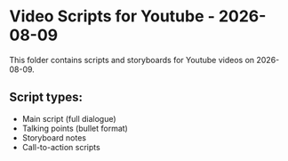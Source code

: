 # Video Scripts for Youtube - 2026-08-09

This folder contains scripts and storyboards for Youtube videos on 2026-08-09.

## Script types:
- Main script (full dialogue)
- Talking points (bullet format)
- Storyboard notes
- Call-to-action scripts
